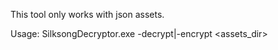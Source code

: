 This tool only works with json assets.


Usage: SilksongDecryptor.exe -decrypt|-encrypt <assets_dir>
